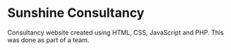 # Sunshine Consultancy
Consultancy website created using HTML, CSS, JavaScript and PHP. This was done as part of a team.
